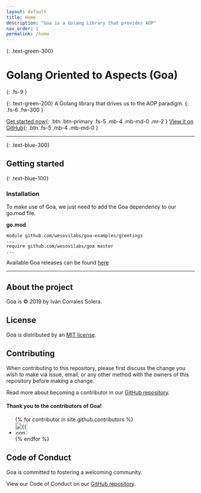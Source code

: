 ```yaml
---
layout: default
title: Home
description: "Goa is a Golang Library that provides AOP"
nav_order: 1
permalink: /home
---
```


{: .text-green-300}
# Golang Oriented to Aspects (Goa)
{: .fs-9 }

{: .text-green-200}
A Golang library that drives us to the AOP paradigm.
{: .fs-6 .fw-300 }

[Get started now](#getting-started){: .btn .btn-primary .fs-5 .mb-4 .mb-md-0 .mr-2 } [View it on GitHub](https://github.com/wesovilabs/goa){: .btn .fs-5 .mb-4 .mb-md-0 }

---

{: .text-blue-300}
## Getting started

{: .text-blue-100}
### Installation

To make use of Goa, we just need to add the Goa dependency to our go.mod file. 


**go.mod**

```text
module github.com/wesovilabs/goa-examples/greetings
...
require github.com/wesovilabs/goa master
...
```

Available Goa releases can be found [here](https://github.com/wesovilabs/goa/releases)

---

## About the project
Goa is © 2019 by Iván Corrales Solera.

## License
Goa is distributed by an [MIT license](https://github.com/wesovilabs/goa/tree/master/LICENSE.md).

## Contributing
When contributing to this repository, please first discuss the change you wish to make via issue, email, or any other 
method with the owners of this repository before making a change. 

Read more about becoming a contributor in our [GitHub repository](https://github.com/wesovilabs/goa/tree/master/contributing.md).

#### Thank you to the contributors of Goa!

<ul class="list-style-none">
{% for contributor in site.github.contributors %}
  <li class="d-inline-block mr-1">
     <a href="{{ contributor.html_url }}"><img src="{{ contributor.avatar_url }}" width="32" height="32" alt="{{ contributor.login }}"/></a>
  </li>
{% endfor %}
</ul>

## Code of Conduct
Goa is committed to fostering a welcoming community.

View our Code of Conduct on our [GitHub repository](https://github.com/wesovilabs/goa/tree/master/CODE_OF_CONDUCT.md).
